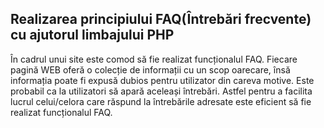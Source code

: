 ## Realizarea principiului FAQ(Întrebări frecvente) cu ajutorul limbajului PHP

În cadrul unui site este comod să fie realizat funcționalul FAQ. Fiecare pagină WEB oferă o colecție de informații cu un scop oarecare, însă informația poate fi expusă dubios pentru utilizator din careva motive.
Este probabil ca la utilizatori să apară aceleași întrebări. Astfel pentru a facilita lucrul celui/celora care răspund la întrebările adresate este eficient să fie realizat funcționalul FAQ.
